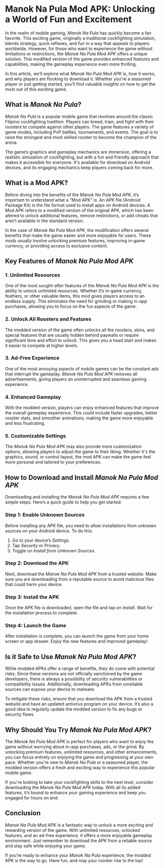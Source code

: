 # Manok Na Pula Mod APK: Unlocking a World of Fun and Excitement

In the realm of mobile gaming, *Manok Na Pula* has quickly become a fan favorite. This exciting game, originally a traditional cockfighting simulation, blends strategy, quick reflexes, and fun in a way that appeals to players worldwide. However, for those who want to experience the game without limitations or restrictions, the *Manok Na Pula Mod APK* offers a unique solution. This modified version of the game provides enhanced features and capabilities, making the gameplay experience even more thrilling.

In this article, we’ll explore what *Manok Na Pula Mod APK* is, how it works, and why players are flocking to download it. Whether you're a seasoned player or just getting started, you’ll find valuable insights on how to get the most out of this exciting game.

## What is *Manok Na Pula*?

*Manok Na Pula* is a popular mobile game that revolves around the classic Filipino cockfighting tradition. Players can breed, train, and fight with their roosters to compete against other players. The game features a variety of game modes, including PvP battles, tournaments, and events. The goal is to raise the strongest and most skilled rooster to become the champion of the arena.

The game’s graphics and gameplay mechanics are immersive, offering a realistic simulation of cockfighting, but with a fun and friendly approach that makes it accessible for everyone. It's available for download on Android devices, and its engaging mechanics keep players coming back for more.

## What is a Mod APK?

Before diving into the benefits of the *Manok Na Pula Mod APK*, it’s important to understand what a "Mod APK" is. An APK file (Android Package Kit) is the file format used to install apps on Android devices. A Mod APK refers to a modified version of the original APK, which has been altered to unlock additional features, remove restrictions, or add cheats that aren’t available in the standard version.

In the case of *Manok Na Pula Mod APK*, the modification offers several benefits that make the game easier and more enjoyable for users. These mods usually involve unlocking premium features, improving in-game currency, or providing access to exclusive content.

## Key Features of *Manok Na Pula Mod APK*

### 1. **Unlimited Resources**
One of the most sought-after features of the *Manok Na Pula Mod APK* is the ability to unlock unlimited resources. Whether it’s in-game currency, feathers, or other valuable items, this mod gives players access to an endless supply. This eliminates the need for grinding or making in-app purchases, allowing you to focus on the fun aspects of the game.

### 2. **Unlock All Roosters and Features**
The modded version of the game often unlocks all the roosters, skins, and special features that are usually hidden behind paywalls or require significant time and effort to unlock. This gives you a head start and makes it easier to compete at higher levels.

### 3. **Ad-Free Experience**
One of the most annoying aspects of mobile games can be the constant ads that interrupt the gameplay. *Manok Na Pula Mod APK* removes all advertisements, giving players an uninterrupted and seamless gaming experience.

### 4. **Enhanced Gameplay**
With the modded version, players can enjoy enhanced features that improve the overall gameplay experience. This could include faster upgrades, better rooster stats, and smoother animations, making the game more enjoyable and less frustrating.

### 5. **Customizable Settings**
The *Manok Na Pula Mod APK* may also provide more customization options, allowing players to adjust the game to their liking. Whether it's the graphics, sound, or control layout, the mod APK can make the game feel more personal and tailored to your preferences.

## How to Download and Install *Manok Na Pula Mod APK*

Downloading and installing the *Manok Na Pula Mod APK* requires a few simple steps. Here’s a quick guide to help you get started:

### Step 1: **Enable Unknown Sources**
Before installing any APK file, you need to allow installations from unknown sources on your Android device. To do this:
1. Go to your device’s *Settings*.
2. Tap *Security* or *Privacy*.
3. Toggle on *Install from Unknown Sources*.

### Step 2: **Download the APK**
Next, download the *Manok Na Pula Mod APK* from a trusted website. Make sure you are downloading from a reputable source to avoid malicious files that could harm your device.

### Step 3: **Install the APK**
Once the APK file is downloaded, open the file and tap on *Install*. Wait for the installation process to complete.

### Step 4: **Launch the Game**
After installation is complete, you can launch the game from your home screen or app drawer. Enjoy the new features and improved gameplay!

## Is it Safe to Use *Manok Na Pula Mod APK*?

While modded APKs offer a range of benefits, they do come with potential risks. Since these versions are not officially sanctioned by the game developers, there is always a possibility of security vulnerabilities or compatibility issues. Additionally, downloading APKs from unreliable sources can expose your device to malware.

To mitigate these risks, ensure that you download the APK from a trusted website and have an updated antivirus program on your device. It’s also a good idea to regularly update the modded version to fix any bugs or security flaws.

## Why Should You Try *Manok Na Pula Mod APK*?

The *Manok Na Pula Mod APK* is perfect for players who want to enjoy the game without worrying about in-app purchases, ads, or the grind. By unlocking premium features, unlimited resources, and other enhancements, you can focus entirely on enjoying the game and progressing at your own pace. Whether you're new to *Manok Na Pula* or a seasoned player, the modded version offers a fresh and exciting way to experience this popular mobile game.

If you're looking to take your cockfighting skills to the next level, consider downloading the *Manok Na Pula Mod APK* today. With all its added features, it’s bound to enhance your gaming experience and keep you engaged for hours on end.

## Conclusion

*Manok Na Pula Mod APK* is a fantastic way to unlock a more exciting and rewarding version of the game. With unlimited resources, unlocked features, and an ad-free experience, it offers a more enjoyable gameplay environment. Just remember to download the APK from a reliable source and stay safe while enjoying your game.

If you’re ready to enhance your *Manok Na Pula* experience, the modded APK is the way to go. Have fun, and may your rooster rise to the top!
